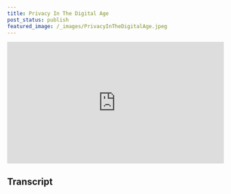```yaml
---
title: Privacy In The Digital Age
post_status: publish
featured_image: /_images/PrivacyInTheDigitalAge.jpeg
---
```


<div style="padding:56.25% 0 0 0;position:relative;"><iframe src="https://player.vimeo.com/video/847600444?badge=0&amp;autopause=0&amp;player_id=0&amp;app_id=58479" frameborder="0" allow="autoplay; fullscreen; picture-in-picture" allowfullscreen style="position:absolute;top:0;left:0;width:100%;height:100%;" title="038 Privacy In The Digital Age"></iframe></div>

<div style="margin-bottom:30px;"></div>

## Transcript

